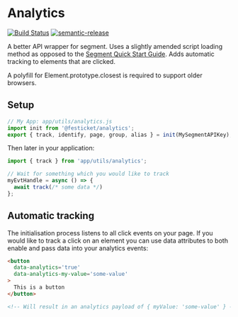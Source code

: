 # Analytics
[![Build Status](https://semaphoreci.com/api/v1/festicketci/analytics/branches/master/badge.svg)](https://semaphoreci.com/festicketci/analytics)
[![semantic-release](https://img.shields.io/badge/%20%20%F0%9F%93%A6%F0%9F%9A%80-semantic--release-e10079.svg)](https://github.com/semantic-release/semantic-release)

A better API wrapper for segment. Uses a slightly amended script loading method as opposed to the [Segment Quick Start Guide](https://segment.com/docs/sources/website/analytics.js/quickstart/).
Adds automatic tracking to elements that are clicked.

A polyfill for Element.prototype.closest is required to support older browsers.

## Setup

```js
// My App: app/utils/analytics.js
import init from '@festicket/analytics';
export { track, identify, page, group, alias } = init(MySegmentAPIKey);
```

Then later in your application:

```js
import { track } from 'app/utils/analytics';

// Wait for something which you would like to track
myEvtHandle = async () => {
  await track(/* some data */)
};
```

## Automatic tracking

The initialisation process listens to all click events on your page.
If you would like to track a click on an element you can use data attributes to both enable and pass data into your analytics events:

```html
<button
  data-analytics='true'
  data-analytics-my-value='some-value'
>
  This is a button
</button>

<!-- Will result in an analytics payload of { myValue: 'some-value' } -->
```
